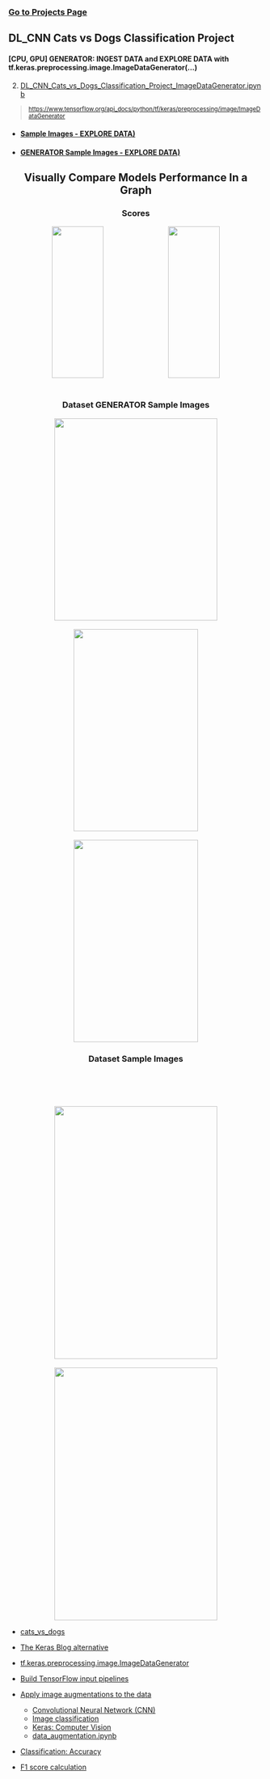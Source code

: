 ### [Go to Projects Page](https://github.com/celik-muhammed/15P-Deep-Learning-Projects-with-Python/blob/master/README.md)

## DL_CNN Cats vs Dogs Classification Project

#### [CPU, GPU] GENERATOR: INGEST DATA and EXPLORE DATA with tf.keras.preprocessing.image.ImageDataGenerator(...)
2. [DL_CNN_Cats_vs_Dogs_Classification_Project_ImageDataGenerator.ipynb](CNN_Project_Image_Classification_with_CNN_(catdogclassifier).ipynb)
> <sub>https://www.tensorflow.org/api_docs/python/tf/keras/preprocessing/image/ImageDataGenerator</sub> 

- #### [Sample Images - EXPLORE DATA)](README.md#dataset-sample-images)
- #### [GENERATOR Sample Images - EXPLORE DATA)](README.md#dataset-generator-sample-images)

<div align='center'>
    
## Visually Compare Models Performance In a Graph  
<h3>Scores</h3>
<img src='https://i.ibb.co/k0Ncjh3/download.png' alt='' width=45%, height=300> 
<img src='https://i.ibb.co/SVSZ1kL/download.png' alt='' width=45%, height=300>   
<br> <br> 

<h3>Dataset GENERATOR Sample Images</h3>
<img src='https://i.ibb.co/JFGXbdH/download.png' alt='' width=80%, height=400>
<br> <br>  
<img src='https://i.ibb.co/tmW6bsn/download.png' alt='' width=70%, height=400> 
<br> <br>    
<img src='https://i.ibb.co/k1DQqzm/download.png' alt='' width=70%, height=400>
<h3>Dataset Sample Images</h3>
<br> <br>    
<br> <br>  
<img src='https://i.ibb.co/JnYb3Zy/download.png' alt='' width=80%, height=500>
<br> <br>    
<img src='https://i.ibb.co/0sFSYML/download.png' alt='' width=80%, height=500>
</div>





- [cats_vs_dogs](https://www.tensorflow.org/datasets/catalog/cats_vs_dogs)
- [The Keras Blog alternative](https://blog.keras.io/building-powerful-image-classification-models-using-very-little-data.html)
- [tf.keras.preprocessing.image.ImageDataGenerator](https://www.tensorflow.org/api_docs/python/tf/keras/preprocessing/image/ImageDataGenerator)
- [Build TensorFlow input pipelines](https://www.tensorflow.org/guide/data)
- [Apply image augmentations to the data](https://www.tensorflow.org/hub/tutorials/cropnet_on_device)

    - [Convolutional Neural Network (CNN)](https://www.tensorflow.org/tutorials/images/cnn)
    - [Image classification](https://www.tensorflow.org/tutorials/images/classification)
    - [Keras: Computer Vision](https://keras.io/examples/vision/)
    - [data_augmentation.ipynb](https://colab.research.google.com/github/tensorflow/docs/blob/master/site/en/tutorials/images/data_augmentation.ipynb#scrollTo=pkTRazeVRwDe)
  
 - [Classification: Accuracy](https://developers.google.com/machine-learning/crash-course/classification/accuracy#:~:text=Accuracy%20is%20one%20metric%20for,predictions%20Total%20number%20of%20predictions)
 - [F1 score calculation](https://hasty.ai/docs/mp-wiki/metrics/f-beta-score)
